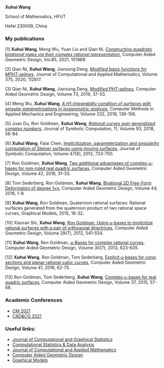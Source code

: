 **Xuhui Wang** 

School of Mathematics, HFUT

Hefei 230009, China


### My publications
[1] **Xuhui Wang**, Meng Wu, Yuan Liu and Qian Ni, *[Constructing quadratic birational maps via their complex rational representation](https://www.sciencedirect.com/science/article/pii/S0167839621000157)*, Computer Aided Geometric Design, Vol.85, 2021, 101969. 

[2] Qian Ni, **Xuhui Wang**, Jiansong Deng, *[Modified basis functions for MPHT-splines](https://www.sciencedirect.com/science/article/pii/S0377042720301084)*,
Journal of Computational and Applied Mathematics, Volume 375, 2020, 112817.

[3] Qian Ni, **Xuhui Wang**, Jiansong Deng, *[Modified PHT-splines](https://www.sciencedirect.com/science/article/pii/S0167839619300652)*, Computer Aided Geometric Design, Volume 73, 2019, 37-53.

[4] Meng Wu, **Xuhui Wang**, *[A H1-integrability condition of surfaces with singular parametrizations in isogeometric analysis](https://www.sciencedirect.com/science/article/pii/S0045782517307685)*, Computer Methods in Applied Mechanics and Engineering, Volume 332, 2018, 136-156.

[5] Juan Du, Ron Goldman, **Xuhui Wang**, *[Rational curves over generalized complex numbers](https://www.sciencedirect.com/science/article/pii/S0747717118300397)*, Journal of Symbolic Computation, 11, Volume 93, 2018, 56-84.


[6] **Xuhui Wang**, Falai Chen, [Implicitization, parameterization and singularity computation of Steiner surfaces using moving surfaces](https://www.sciencedirect.com/science/article/pii/S0747717111002227), Journal of Symbolic Computation, Volume 47(6), 2012, 733-750.


[7] Ron Goldman, **Xuhui Wang**, [Two additional advantages of complex μ-bases for non-ruled real quadric surfaces](https://www.sciencedirect.com/science/article/pii/S0167839615001466), Computer Aided Geometric Design, Volume 42, 2016, 31-33.


[8] Tom Sederberg, Ron Goldman, **Xuhui Wang**, [Birational 2D Free-Form Deformation of degree 1×n](https://www.sciencedirect.com/science/article/pii/S0167839616300218), Computer Aided Geometric Design, Volume 44, 2016, 1-9.


[9] **Xuhui Wang**, Ron Goldman, Quaternion rational surfaces: Rational surfaces generated from the quaternion product of two rational space curves, Graphical Models, 2015, 18-32.


[10] Xiaoran Shi, **Xuhui Wang**, [Ron Goldman, Using μ-bases to implicitize rational surfaces with a pair of orthogonal directrices](https://www.sciencedirect.com/science/article/pii/S1524070314000289), Computer Aided Geometric Design, Volume 29(7), 2012, 541-554.


[11] **Xuhui Wang**, Ron Goldman, [μ-Bases for complex rational curves](https://www.sciencedirect.com/science/article/pii/S0167839613000502), Computer Aided Geometric Design, Volume 30(7), 2013, 623-635.


[12] **Xuhui Wang**, Ron Goldman, Tom Sederberg, [Explicit μ-bases for conic sections and planar rational cubic curves](https://www.sciencedirect.com/science/article/pii/S0167839615001351), Computer Aided Geometric Design, Volume 41, 2016, 62-75. 


[13] Ron Goldman, Tom Sederberg, **Xuhui Wang**, [Complex μ-bases for real quadric surfaces](https://www.sciencedirect.com/science/article/pii/S0167839615000849), Computer Aided Geometric Design, Volume 37, 2015, 57-68.



### Academic Conferences
- [CM 2021](http://www.mmrc.iss.ac.cn/cscm/cm2021/index.html)
- [CAD&CG 2021](http://cs.dlut.edu.cn/CADCG2021/CADCG2021hyzg.htm)

### Useful links:
- [Journal of Computational and Graphical Statistics](https://www.tandfonline.com/toc/ucgs20/current)
- [Computational Statistics & Data Analysis](https://www.sciencedirect.com/journal/computational-statistics-and-data-analysis)
- [Journal of Computational and Applied Mathematics](https://www.sciencedirect.com/journal/journal-of-computational-and-applied-mathematics)
- [Computer Aided Geometric Design](https://www.sciencedirect.com/journal/computer-aided-geometric-design)
- [Graphical Models](https://www.sciencedirect.com/journal/graphical-models)


